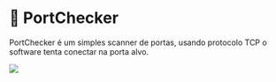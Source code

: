 <h1 align="left">
    🚀 PortChecker
</h1>

PortChecker é um simples scanner de portas, usando protocolo TCP o software tenta conectar na porta alvo.

<img src="https://imgur.com/uliTQh6"/>
